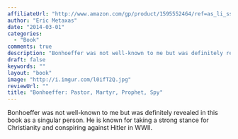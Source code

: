 ```yaml
---
affiliateUrl: "http://www.amazon.com/gp/product/1595552464/ref=as_li_ss_tl?ie=UTF8&camp=1789&creative=390957&creativeASIN=1595552464&linkCode=as2&tag=jaktre-20"
author: "Eric Metaxas"
date: "2014-03-01"
categories:
  - "Book"
comments: true
description: "Bonhoeffer was not well-known to me but was definitely revealed in this book as a singular person. He is known for taking a strong stance for Christia"
draft: false
keywords: ""
layout: "book"
image: "http://i.imgur.com/l0ifT2Q.jpg"
reviewUrl: ""
title: "Bonhoeffer: Pastor, Martyr, Prophet, Spy"
---
```


Bonhoeffer was not well-known to me but was definitely revealed in this book as a singular person. He is known for taking a strong stance for Christianity and conspiring against Hitler in WWII.
